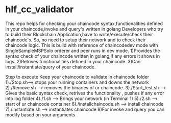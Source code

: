 # hlf_cc_validator

This repo helps for checking your chaincode syntax,functionalities defined in your chaincode,invoke and query's written in golang
Developers who try to build their Blockchain Application,have to write/execute/check their chaincode's.
So, no need to setup their network and to check their chaincode logic.
This is build with reference of chaincodedev mode with SingleSampleMSPSolo orderer and peer runs in dev mode.
      1)Provides the syntax check of your chaincode written in golang,if any errors it shows in logs.
      2)Retrives functionalities defined in your chaincode.
      3)Can install/instantiate/query of your chaincode.

Step to execute
Keep your chaincode to validate in chaincode folder
  1)./Stop.sh--> stops your running containers and downs the network
  2)./Remove.sh --> removes the binaries of ur chaincode.
  3)./Start_test.sh --> Gives the basic syntax check, retrives the functionality , pushes if any error into log folder
  4)./1.sh --> Brings your network (in Terminal 1)
  5)./2.sh --> start of ur chaincode container
  6)./installchaincode.sh --> install chaincode
  7)./instantiate.sh --> instantiates chaincode
  8)For invoke and query you can modify based on your arguments 
